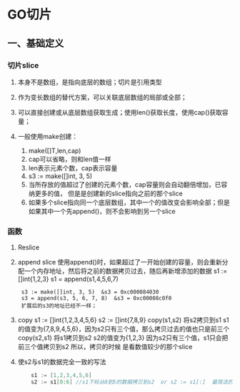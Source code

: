 # GO切片

## 一、基础定义

### 切片slice

1. 本身不是数组，是指向底层的数组；切片是引用类型

2. 作为变长数组的替代方案，可以关联底层数组的局部或全部；

3. 可以直接创建或从底层数组获取生成；使用len()获取长度，使用cap()获取容量；
4. 一般使用make创建：
   1. make([]T,len,cap)
   2. cap可以省略，则和len值一样
   3. len表示元素个数，cap表示容量
   4. s3 := make([]int, 3, 5)
   5. 当所存放的值超过了创建的元素个数，cap容量则会自动翻倍增加，已容纳更多的值，
        但是是创建新的slice指向之前的那个slice
   6. 如果多个slice指向同一个底层数组，其中一个的值改变会影响全部；但是如果其中一个先append()，则不会影响到另一个slice

### 函数

1. Reslice

2. append
        slice 使用append()时，如果超过了一开始创建的容量，则会重新分配一个内存地址，然后将之前的数据拷贝过去，随后再新增添加的数据
        s1 := []int{1,2,3}
        s1 = append(s1,4,5,6,7)

        s3 := make([]int, 3, 5)  &s3 = 0xc000084030
        s3 = append(s3, 5, 6, 7, 8)  &s3 = 0xc00008c0f0
        扩展后的s3的地址已经不一样；

3. copy
        s1 := []int{1,2,3,4,5,6}
        s2 := []int{7,8,9}
        copy(s1,s2)   将s2拷贝到s1
        s1的值变为{7,8,9,4,5,6}，因为s2只有三个值，那么拷贝过去的值也只是前三个
        copy(s2,s1)   将s1拷贝到s2
        s2的值变为{1,2,3}        因为s2只有三个值，s1只会把前三个值拷贝到s2
        所以，拷贝的时候 是看数值较少的那个slice

4. 使s2与s1的数据完全一致的写法

    ``` GO
        s1 := [1,2,3,4,5,6]
        s2 := s1[0:6] //s1下标从0到5的数据拷贝到s2  or s2 := s1[:]  最简洁的写法
    ```
